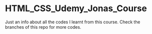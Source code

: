 # HTML_CSS_Udemy_Jonas_Course

Just an info about all the codes I learnt from this course.
Check the branches of this repo for more codes.
